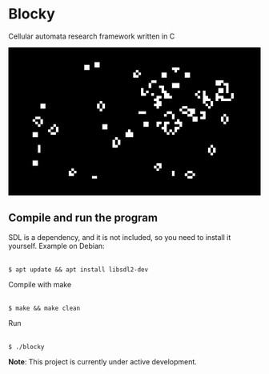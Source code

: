 # Blocky

Cellular automata research framework written in C

![Screenshot](https://github.com/5p4c351ck/Blocky/blob/main/docs/CA.PNG)

## Compile and run the program


SDL is a dependency, and it is not included, so you need to install it yourself.
Example on Debian:

```

$ apt update && apt install libsdl2-dev
```


Compile with make

```

$ make && make clean
```
 

Run

```

$ ./blocky
```

**Note**: This project is currently under active development.

